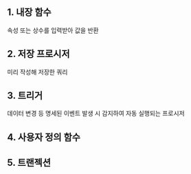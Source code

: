 ## 1. 내장 함수
속성 또는 상수를 입력받아 값을 반환
## 2. 저장 프로시저
미리 작성해 저장한 쿼리
## 3. 트리거
데이터 변경 등 명세된 이벤트 발생 시 감지하여 자동 실행되는 프로시저
## 4. 사용자 정의 함수
## 5. 트랜젝션
